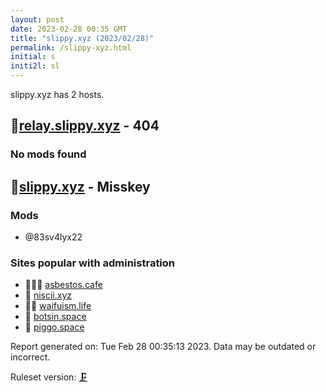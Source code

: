 ```yaml
---
layout: post
date: 2023-02-28 00:35 GMT
title: "slippy.xyz (2023/02/28)"
permalink: /slippy-xyz.html
initial: s
initi2l: sl
---
```


slippy.xyz has 2 hosts.

## 🦝[relay.slippy.xyz](https://relay.slippy.xyz) - 404

### No mods found

## 🦝[slippy.xyz](https://slippy.xyz) - Misskey

### Mods
 * @83sv4lyx22

### Sites popular with administration

* 🦝🧸💉 [asbestos.cafe](/asbestos-cafe.html)
* 🦝 [niscii.xyz](/niscii-xyz.html)
* 🦝🧸 [waifuism.life](/waifuism-life.html)
* 🐘 [botsin.space](/botsin-space.html)
* 💉 [piggo.space](/piggo-space.html)

Report generated on: Tue Feb 28 00:35:13 2023. Data may be outdated or incorrect.

Ruleset version: [🗜](/version-clamp)
